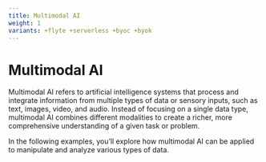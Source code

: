 ```yaml
---
title: Multimodal AI
weight: 1
variants: +flyte +serverless +byoc +byok
---
```


# Multimodal AI

Multimodal AI refers to artificial intelligence systems that process and integrate information from multiple types of data or sensory inputs, such as text, images, video, and audio. Instead of focusing on a single data type, multimodal AI combines different modalities to create a richer, more comprehensive understanding of a given task or problem.

In the following examples, you’ll explore how multimodal AI can be applied to manipulate and analyze various types of data.